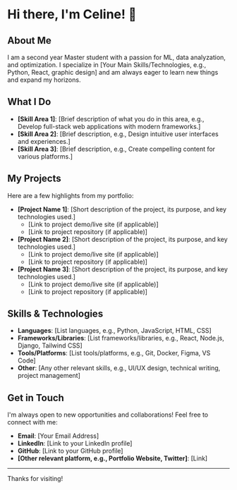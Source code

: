 # Hi there, I'm Celine! 👋

## About Me

I am a second year Master student with a passion for ML, data analyzation, and optimization. I specialize in [Your Main Skills/Technologies, e.g., Python, React, graphic design] and am always eager to learn new things and expand my horizons.

## What I Do

- **[Skill Area 1]**: [Brief description of what you do in this area, e.g., Develop full-stack web applications with modern frameworks.]
- **[Skill Area 2]**: [Brief description, e.g., Design intuitive user interfaces and experiences.]
- **[Skill Area 3]**: [Brief description, e.g., Create compelling content for various platforms.]

## My Projects

Here are a few highlights from my portfolio:

- **[Project Name 1]**: [Short description of the project, its purpose, and key technologies used.]
  - [Link to project demo/live site (if applicable)]
  - [Link to project repository (if applicable)]
- **[Project Name 2]**: [Short description of the project, its purpose, and key technologies used.]
  - [Link to project demo/live site (if applicable)]
  - [Link to project repository (if applicable)]
- **[Project Name 3]**: [Short description of the project, its purpose, and key technologies used.]
  - [Link to project demo/live site (if applicable)]
  - [Link to project repository (if applicable)]

## Skills & Technologies

- **Languages**: [List languages, e.g., Python, JavaScript, HTML, CSS]
- **Frameworks/Libraries**: [List frameworks/libraries, e.g., React, Node.js, Django, Tailwind CSS]
- **Tools/Platforms**: [List tools/platforms, e.g., Git, Docker, Figma, VS Code]
- **Other**: [Any other relevant skills, e.g., UI/UX design, technical writing, project management]

## Get in Touch

I'm always open to new opportunities and collaborations! Feel free to connect with me:

- **Email**: [Your Email Address]
- **LinkedIn**: [Link to your LinkedIn profile]
- **GitHub**: [Link to your GitHub profile]
- **[Other relevant platform, e.g., Portfolio Website, Twitter]**: [Link]

---

Thanks for visiting!
